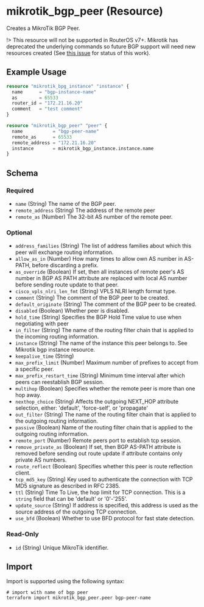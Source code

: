 # mikrotik_bgp_peer (Resource)
Creates a MikroTik BGP Peer.

!> This resource will not be supported in RouterOS v7+.
Mikrotik has deprecated the underlying commands so future BGP support will need new resources created
(See [this issue](https://github.com/ddelnano/terraform-provider-mikrotik/issues/52) for status of this work).

## Example Usage
```terraform
resource "mikrotik_bpg_instance" "instance" {
  name      = "bgp-instance-name"
  as        = 65533
  router_id = "172.21.16.20"
  comment   = "test comment"
}

resource "mikrotik_bgp_peer" "peer" {
  name           = "bgp-peer-name"
  remote_as      = 65533
  remote_address = "172.21.16.20"
  instance       = mikrotik_bgp_instance.instance.name
}
```

<!-- schema generated by tfplugindocs -->
## Schema

### Required

- `name` (String) The name of the BGP peer.
- `remote_address` (String) The address of the remote peer
- `remote_as` (Number) The 32-bit AS number of the remote peer.

### Optional

- `address_families` (String) The list of address families about which this peer will exchange routing information.
- `allow_as_in` (Number) How many times to allow own AS number in AS-PATH, before discarding a prefix.
- `as_override` (Boolean) If set, then all instances of remote peer's AS number in BGP AS PATH attribute are replaced with local AS number before sending route update to that peer.
- `cisco_vpls_nlri_len_fmt` (String) VPLS NLRI length format type.
- `comment` (String) The comment of the BGP peer to be created.
- `default_originate` (String) The comment of the BGP peer to be created.
- `disabled` (Boolean) Whether peer is disabled.
- `hold_time` (String) Specifies the BGP Hold Time value to use when negotiating with peer
- `in_filter` (String) The name of the routing filter chain that is applied to the incoming routing information.
- `instance` (String) The name of the instance this peer belongs to. See Mikrotik bgp instance resource.
- `keepalive_time` (String)
- `max_prefix_limit` (Number) Maximum number of prefixes to accept from a specific peer.
- `max_prefix_restart_time` (String) Minimum time interval after which peers can reestablish BGP session.
- `multihop` (Boolean) Specifies whether the remote peer is more than one hop away.
- `nexthop_choice` (String) Affects the outgoing NEXT_HOP attribute selection, either: 'default', 'force-self', or 'propagate'
- `out_filter` (String) The name of the routing filter chain that is applied to the outgoing routing information.
- `passive` (Boolean) Name of the routing filter chain that is applied to the outgoing routing information.
- `remote_port` (Number) Remote peers port to establish tcp session.
- `remove_private_as` (Boolean) If set, then BGP AS-PATH attribute is removed before sending out route update if attribute contains only private AS numbers.
- `route_reflect` (Boolean) Specifies whether this peer is route reflection client.
- `tcp_md5_key` (String) Key used to authenticate the connection with TCP MD5 signature as described in RFC 2385.
- `ttl` (String) Time To Live, the hop limit for TCP connection. This is a `string` field that can be 'default' or '0'-'255'.
- `update_source` (String) If address is specified, this address is used as the source address of the outgoing TCP connection.
- `use_bfd` (Boolean) Whether to use BFD protocol for fast state detection.

### Read-Only

- `id` (String) Unique MikroTik identifier.

## Import
Import is supported using the following syntax:
```shell
# import with name of bgp peer
terraform import mikrotik_bgp_peer.peer bgp-peer-name
```
